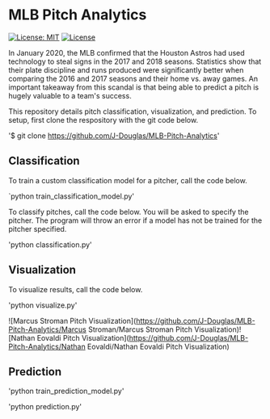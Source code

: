 # MLB Pitch Analytics
[![License: MIT](https://img.shields.io/badge/License-MIT-yellow.svg)](https://opensource.org/licenses/MIT) [![License](https://img.shields.io/badge/License-Apache%202.0-blue.svg)](https://opensource.org/licenses/Apache-2.0)

In January 2020, the MLB confirmed that the Houston Astros had used technology to steal signs in the 2017 and 2018 seasons. Statistics show that their plate discipline and runs produced were significantly better when comparing the 2016 and 2017 seasons and their home vs. away games. An important takeaway from this scandal is that being able to predict a pitch is hugely valuable to a team's success.

This repository details pitch classification, visualization, and prediction. To setup, first clone the respository with the git code below.

'$ git clone https://github.com/J-Douglas/MLB-Pitch-Analytics'

## Classification

To train a custom classification model for a pitcher, call the code below.

`python train_classification_model.py'

To classify pitches, call the code below. You will be asked to specify the pitcher. The program will throw an error if a model has not be trained for the pitcher specified.

'python classification.py'

## Visualization

To visualize results, call the code below.

'python visualize.py'

![Marcus Stroman Pitch Visualization](https://github.com/J-Douglas/MLB-Pitch-Analytics/Marcus Stroman/Marcus Stroman Pitch Visualization)![Nathan Eovaldi Pitch Visualization](https://github.com/J-Douglas/MLB-Pitch-Analytics/Nathan Eovaldi/Nathan Eovaldi Pitch Visualization)

## Prediction

'python train_prediction_model.py'

'python prediction.py'
